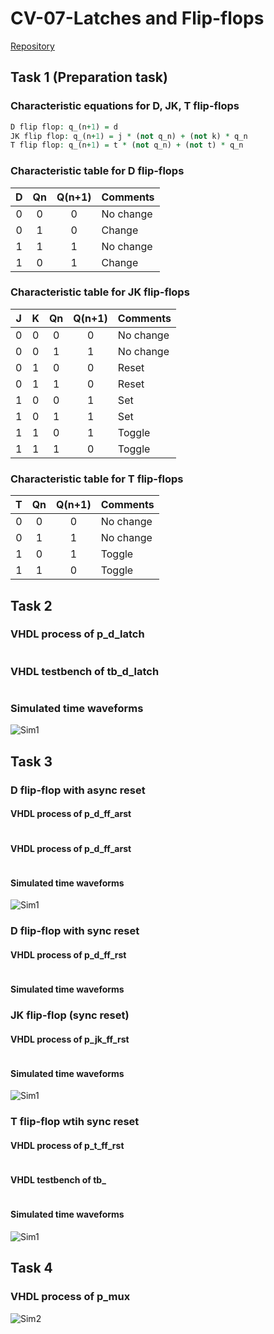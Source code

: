 # CV-07-Latches and Flip-flops
[Repository](https://github.com/Vitekmasa)

## Task 1 (Preparation task)
### Characteristic equations for D, JK, T flip-flops
```vhdl
D flip flop: q_(n+1) = d
JK flip flop: q_(n+1) = j * (not q_n) + (not k) * q_n
T flip flop: q_(n+1) = t * (not q_n) + (not t) * q_n
```

### Characteristic table for D flip-flops
| **D** | **Qn** | **Q(n+1)** | **Comments** |
| :-: | :-: | :-: | :-- |
| 0 | 0 | 0 | No change |
| 0 | 1 | 0 | Change |
| 1 | 1 | 1 | No change |
| 1 | 0 | 1 | Change |

### Characteristic table for JK flip-flops
| **J** | **K** | **Qn** | **Q(n+1)** | **Comments** |
| :-: | :-: | :-: | :-: | :-- |
| 0 | 0 | 0 | 0 | No change |
| 0 | 0 | 1 | 1 | No change |
| 0 | 1 | 0 | 0 | Reset |
| 0 | 1 | 1 | 0 | Reset |
| 1 | 0 | 0 | 1 | Set |
| 1 | 0 | 1 | 1 | Set |
| 1 | 1 | 0 | 1 | Toggle |
| 1 | 1 | 1 | 0 | Toggle |

### Characteristic table for T flip-flops
| **T** | **Qn** | **Q(n+1)** | **Comments** |
| :-: | :-: | :-: | :-- |
| 0 | 0 | 0 | No change |
| 0 | 1 | 1 | No change |
| 1 | 0 | 1 | Toggle |
| 1 | 1 | 0 | Toggle |

## Task 2
### VHDL process of p_d_latch
```vhdl

```
### VHDL testbench of tb_d_latch
```vhdl

```
### Simulated time waveforms
![Sim1](Images/Sim1.png)

## Task 3
### D flip-flop with async reset
#### VHDL process of p_d_ff_arst
```vhdl

```

#### VHDL process of p_d_ff_arst
```vhdl

```

#### Simulated time waveforms
![Sim1](Images/Sim1.png)

### D flip-flop with sync reset
#### VHDL process of p_d_ff_rst
```vhdl

```
#### Simulated time waveforms

### JK flip-flop (sync reset)
#### VHDL process of p_jk_ff_rst
```vhdl

```

#### Simulated time waveforms
![Sim1](Images/Sim1.png)

### T flip-flop wtih sync reset
#### VHDL process of p_t_ff_rst
```vhdl

```

#### VHDL testbench of tb_
```vhdl

```

#### Simulated time waveforms
![Sim1](Images/Sim1.png)

## Task 4
### VHDL process of p_mux
![Sim2](Images/Sim2.png)
